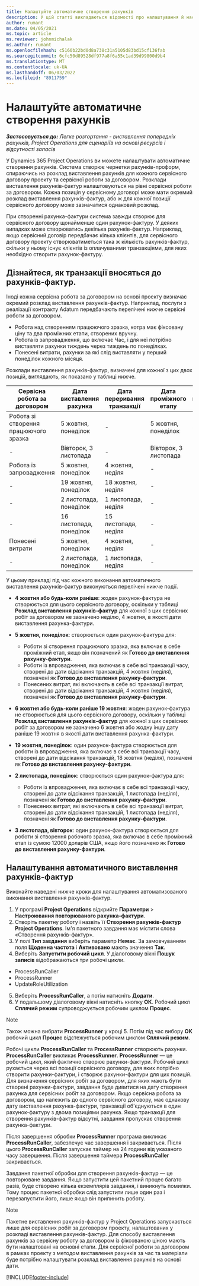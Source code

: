 ```yaml
---
title: Налаштуйте автоматичне створення рахунків
description: У цій статті викладаються відомості про налаштування й настроювання автоматичного створення рахунків.
author: rumant
ms.date: 04/05/2021
ms.topic: article
ms.reviewer: johnmichalak
ms.author: rumant
ms.openlocfilehash: c5160b22bd0d8a738c31a5105d83bd15cf136fab
ms.sourcegitcommit: 6cfc50d89528df977a8f6a55c1ad39d99800d9b4
ms.translationtype: MT
ms.contentlocale: uk-UA
ms.lasthandoff: 06/03/2022
ms.locfileid: "8911759"
---
```

# <a name="set-up-automatic-invoice-creation"></a>Налаштуйте автоматичне створення рахунків 
 
_**Застосовується до:** Легке розгортання - виставлення попередніх рахунків, Project Operations для сценаріїв на основі ресурсів і відсутності запасів_

У Dynamics 365 Project Operations ви можете налаштувати автоматичне створення рахунків. Система створює чернетки рахунків-проформ, спираючись на розклад виставлення рахунків для кожного сервісного договору проекту та сервісної роботи за договором. Розклади виставлення рахунків-фактур налаштовуються на рівні сервісної роботи за договором. Кожна позиція у сервісному договорі може мати окремий розклад виставлення рахунків-фактур, або ж для кожної позиції сервісного договору може зазначатися однаковий розклад.

При створенні рахунка-фактури система завжди створює для сервісного договору щонайменше один рахунок-фактуру. У деяких випадках може створюватись декілька рахунків-фактур. Наприклад, якщо сервісний договір передбачає кілька клієнтів, для сервісного договору проекту створюватиметься така ж кількість рахунків-фактур, скільки у ньому існує клієнтів із оплачуваними транзакціями, для яких необхідно створити рахунок-фактуру.

## <a name="understand-how-transactions-are-included-on-an-invoice"></a>Дізнайтеся, як транзакції вносяться до рахунків-фактур. 

Іноді кожна сервісна робота за договором на основі проекту визначає окремий розклад виставлення рахунків-фактур. Наприклад, послуги з реалізації контракту Adatum передбачають перелічені нижче сервісні роботи за договором.

- Робота над створенням працюючого зразка, котра має фіксовану ціну та два проміжних етапи, створених вручну.
- Робота із запровадження, що включає Час, і для неї потрібно виставляти рахунки тиждень через тиждень по понеділках.
- Понесені витрати, рахунки за які слід виставляти у перший понеділок кожного місяця.

Розклади виставлення рахунків-фактур, визначені для кожної з цих двох позицій, виглядають, як показано у таблиці нижче.

| Сервісна робота за договором | Дата виставлення рахунка | Дата переривання транзакції | Дата проміжного етапу | Сума на проміжному етапі |
| --- | --- | --- | --- | --- |
| Робота зі створення працюючого зразка | 5 жовтня, понеділок | - | 5 жовтня, понеділок | 5000 USD |
| - | Вівторок, 3 листопада | - | Вівторок, 3 листопада | 12,000 USD |
| Робота із запровадження | 5 жовтня, понеділок | 4 жовтня, неділя | - | - |
| - | 19 жовтня, понеділок | 18 жовтня, неділя | - | - |
| - | 2 листопада, понеділок | 1 листопада, неділя | - | - |
| - | 16 листопада, понеділок | 15 листопада, неділя | - | - |
| Понесені витрати | 5 жовтня, понеділок | 4 жовтня, неділя | - | - |
| - | 2 листопада, понеділок | 1 листопада, неділя | - | - |

У цьому прикладі під час кожного виконання автоматичного виставлення рахунків-фактур виконуються перелічені нижче події.

- **4 жовтня або будь-коли раніше**: жоден рахунок-фактура не створюється для цього сервісного договору, оскільки у таблиці **Розклад виставлення рахунків-фактур** для кожної з цих сервісних робіт за договором не зазначено неділю, 4 жовтня, в якості дати виставлення рахунка-фактури.
- **5 жовтня, понеділок**: створюється один рахунок-фактура для:

    - Роботи зі створення працюючого зразка, яка включає в себе проміжний етап, якщо він позначений як **Готово до виставлення рахунку-фактури**.
    - Роботи із впровадження, яка включає в себе всі транзакції часу, створені до дати відсікання транзакцій, 4 жовтня (неділя), позначені як **Готово до виставлення рахунку-фактури**.
    - Понесених витрат, які включають в себе всі транзакції витрат, створені до дати відсікання транзакцій, 4 жовтня (неділя), позначені як **Готово до виставлення рахунку-фактури**.
  
- **6 жовтня або будь-коли раніше 19 жовтня**: жоден рахунок-фактура не створюється для цього сервісного договору, оскільки у таблиці **Розклад виставлення рахунків-фактур** для кожної з цих сервісних робіт за договором не зазначено 6 жовтня або жодну іншу дату раніше 19 жовтня в якості дати виставлення рахунка-фактури.
- **19 жовтня, понеділок**: один рахунок-фактура створюється для роботи із впровадження, яка включає в себе всі транзакції часу, створені до дати відсікання транзакцій, 18 жовтня (неділя), позначені як **Готово до виставлення рахунку-фактури**.
- **2 листопада, понеділок**: створюється один рахунок-фактура для:

    - Роботи із впровадження, яка включає в себе всі транзакції часу, створені до дати відсікання транзакцій, 1 листопада (неділя), позначені як **Готово до виставлення рахунку-фактури**.
    - Понесених витрат, які включають в себе всі транзакції витрат, створені до дати відсікання транзакцій, 1 листопада (неділя), позначені як **Готово до виставлення рахунку-фактури**.

- **3 листопада, вівторок**: один рахунок-фактура створюється для роботи зі створення робочого зразка, яка включає в себе проміжний етап із сумою 12000 доларів США, якщо його позначено як **Готово до виставлення рахунку-фактури**.

## <a name="configure-automatic-invoicing"></a>Налаштування автоматичного виставлення рахунків-фактур

Виконайте наведені нижче кроки для налаштування автоматизованого виконання виставлення рахунків-фактур.

1. У програмі **Project Operations** відкрийте **Параметри** > **Настроювання повторюваного рахунка-фактури**.
2. Створіть пакетну роботу і назвіть її **Створення рахунків-фактур Project Operations**. Ім'я пакетного завдання має містити слова «Створення рахунків-фактур».
3. У полі **Тип завдання** виберіть параметр **Немає**. За замовчуванням поля **Щоденна частота** і **Активовано** мають значення **Так**.
4. Виберіть **Запустити робочий цикл**. У діалоговому вікні **Пошук записів** відображаються три робочі цикли.

- ProcessRunCaller
- ProcessRunner
- UpdateRoleUtilization

5. Виберіть **ProcessRunCaller**, а потім натисніть **Додати**.
6. У подальшому діалоговому вікні натисніть кнопку **ОК**. Робочий цикл **Сплячий режим** супроводжується робочим циклом **Процес**. 

> [!NOTE]
> Також можна вибрати **ProcessRunner** у кроці 5. Потім під час вибору **ОК** робочий цикл **Процес** відстежується робочим циклом **Сплячий режим**.

Робочі цикли **ProcessRunCaller** та **ProcessRunner** створюють рахунки. **ProcessRunCaller** викликає **ProcessRunner**. **ProcessRunner** — це робочий цикл, який фактично створює рахунки-фактури. Робочий цикл рухається через всі позиції сервісного договору, для яких потрібно створити рахунки-фактури, і створює рахунки-фактури для цих позицій. Для визначення сервісних робіт за договором, для яких мають бути створені рахунки-фактури, завдання буде дивитися на дату створення рахунка для сервісних робіт за договором. Якщо сервісна робота за договором, що належить до одного сервісного договору, має однакову дату виставлення рахунка-фактури, транзакції об'єднуються в один рахунок-фактуру з двома позиціями рахунка. Якщо транзакції для створення рахунків-фактур відсутні, завдання пропускає створення рахунка-фактури.

Після завершення обробки **ProcessRunner** програма викликає **ProcessRunCaller**, забезпечує час завершення і закривається. Після цього **ProcessRunCaller** запускає таймер на 24 години від указаного часу завершення. Після завершення таймера **ProcessRunCaller** закривається.

Завдання пакетної обробки для створення рахунків-фактур — це повторюване завдання. Якщо запустити цей пакетний процес багато разів, буде створено кілька екземплярів завдання, і виникнуть помилки. Тому процес пакетної обробки слід запустити лише один раз і перезапустити його, лише якщо він припинить роботу.

> [!NOTE]
> Пакетне виставлення рахунків-фактур у Project Operations запускається лише для сервісних робіт за договором проекту, налаштованих у розкладі виставлення рахунків-фактур. Для способу виставлення рахунків за сервісну роботу за договором із фіксованою ціною мають бути налаштовані на основні етапи. Для сервісної роботи за договором в рамках проекту з методом виставлення рахунків за час та матеріали буде потрібно налаштувати розклад виставлення рахунків на основі дати.


[!INCLUDE[footer-include](../../includes/footer-banner.md)]
